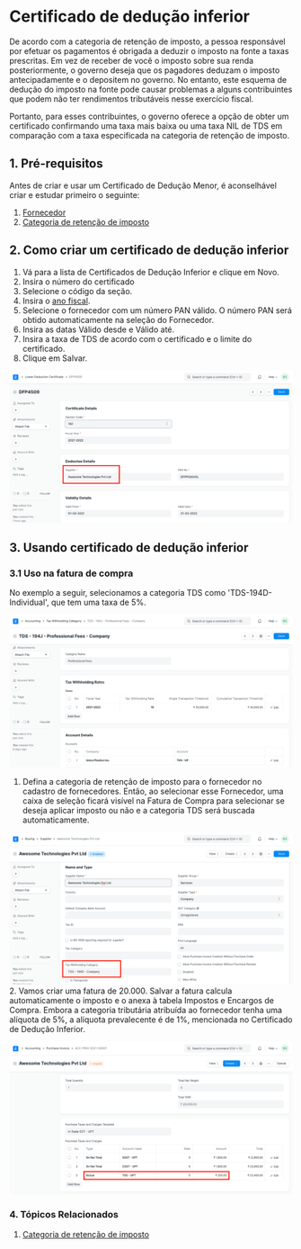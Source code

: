 # Certificado de dedução inferior



De acordo com a categoria de retenção de imposto, a pessoa responsável por efetuar os pagamentos é obrigada a deduzir o imposto na fonte a taxas prescritas. Em vez de receber de você o imposto sobre sua renda posteriormente, o governo deseja que os pagadores deduzam o imposto antecipadamente e o depositem no governo. No entanto, este esquema de dedução do imposto na fonte pode causar problemas a alguns contribuintes que podem não ter rendimentos tributáveis ​​nesse exercício fiscal.


Portanto, para esses contribuintes, o governo oferece a opção de obter um certificado confirmando uma taxa mais baixa ou uma taxa NIL de TDS em comparação com a taxa especificada na categoria de retenção de imposto.


## 1. Pré-requisitos


Antes de criar e usar um Certificado de Dedução Menor, é aconselhável criar e estudar primeiro o seguinte:


1. [Fornecedor](/docs/pt/buying/supplier)
2. [Categoria de retenção de imposto](/docs/pt/accounts/tax-withholding-category)


## 2. Como criar um certificado de dedução inferior


1. Vá para a lista de Certificados de Dedução Inferior e clique em Novo.
2. Insira o número do certificado
3. Selecione o código da seção.
4. Insira o [ano fiscal](/docs/pt/accounts/fiscal-year).
5. Selecione o fornecedor com um número PAN válido. O número PAN será obtido automaticamente na seleção do Fornecedor.
6. Insira as datas Válido desde e Válido até.
7. Insira a taxa de TDS de acordo com o certificado e o limite do certificado.
8. Clique em Salvar.


![Certificado de dedução inferior](/files/lower-deduction-certificate.png)


## 3. Usando certificado de dedução inferior


### 3.1 Uso na fatura de compra


No exemplo a seguir, selecionamos a categoria TDS como 'TDS-194D-Individual', que tem uma taxa de 5%.


![Categoria de retenção de imposto](/files/tax-withholding-category.png)


1. Defina a categoria de retenção de imposto para o fornecedor no cadastro de fornecedores. Então, ao selecionar esse Fornecedor, uma caixa de seleção ficará visível na Fatura de Compra para selecionar se deseja aplicar imposto ou não e a categoria TDS será buscada automaticamente.


![Fornecedor com categoria de retenção de imposto](/files/supplier-with-tax-withholding-category.png)
2. Vamos criar uma fatura de 20.000. Salvar a fatura calcula automaticamente o imposto e o anexa à tabela Impostos e Encargos de Compra. Embora a categoria tributária atribuída ao fornecedor tenha uma alíquota de 5%, a alíquota prevalecente é de 1%, mencionada no Certificado de Dedução Inferior.


![Menos TDS na fatura de compra](/files/lower-tax-withholding-in-purchase-invoice.png)


### 4. Tópicos Relacionados


1. [Categoria de retenção de imposto](/docs/pt/accounts/tax-withholding-category)



